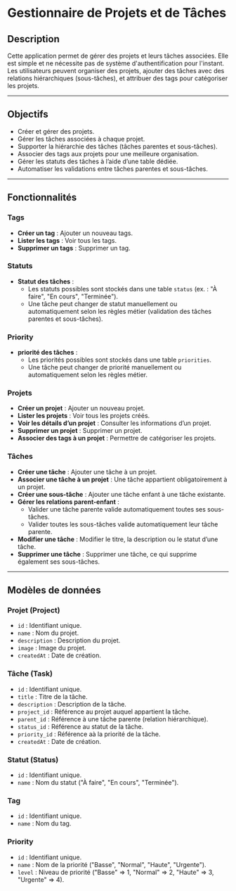 # Gestionnaire de Projets et de Tâches

## Description
Cette application permet de gérer des projets et leurs tâches associées. Elle est simple et ne nécessite pas de système d'authentification pour l'instant. Les utilisateurs peuvent organiser des projets, ajouter des tâches avec des relations hiérarchiques (sous-tâches), et attribuer des tags pour catégoriser les projets.

---

## Objectifs
- Créer et gérer des projets.
- Gérer les tâches associées à chaque projet.
- Supporter la hiérarchie des tâches (tâches parentes et sous-tâches).
- Associer des tags aux projets pour une meilleure organisation.
- Gérer les statuts des tâches à l’aide d’une table dédiée.
- Automatiser les validations entre tâches parentes et sous-tâches.

---

## Fonctionnalités

### Tags
- **Créer un tag** : Ajouter un nouveau tags.
- **Lister les tags** : Voir tous les tags.
- **Supprimer un tags** : Supprimer un tag.

### Statuts
- **Statut des tâches** :
  - Les statuts possibles sont stockés dans une table `status` (ex. : "À faire", "En cours", "Terminée").
  - Une tâche peut changer de statut manuellement ou automatiquement selon les règles métier (validation des tâches parentes et sous-tâches).

### Priority
- **priorité des tâches** :
  - Les priorités possibles sont stockés dans une table `priorities`.
  - Une tâche peut changer de priorité manuellement ou automatiquement selon les règles métier.


### Projets
- **Créer un projet** : Ajouter un nouveau projet.
- **Lister les projets** : Voir tous les projets créés.
- **Voir les détails d’un projet** : Consulter les informations d’un projet.
- **Supprimer un projet** : Supprimer un projet.
- **Associer des tags à un projet** : Permettre de catégoriser les projets.

### Tâches
- **Créer une tâche** : Ajouter une tâche à un projet.
- **Associer une tâche à un projet** : Une tâche appartient obligatoirement à un projet.
- **Créer une sous-tâche** : Ajouter une tâche enfant à une tâche existante.
- **Gérer les relations parent-enfant** :
    - Valider une tâche parente valide automatiquement toutes ses sous-tâches.
    - Valider toutes les sous-tâches valide automatiquement leur tâche parente.
- **Modifier une tâche** : Modifier le titre, la description ou le statut d’une tâche.
- **Supprimer une tâche** : Supprimer une tâche, ce qui supprime également ses sous-tâches.


---

## Modèles de données

### Projet (Project)
- `id` : Identifiant unique.
- `name` : Nom du projet.
- `description` : Description du projet.
- `image` : Image du projet.
- `createdAt` : Date de création.

### Tâche (Task)
- `id` : Identifiant unique.
- `title` : Titre de la tâche.
- `description` : Description de la tâche.
- `project_id` : Référence au projet auquel appartient la tâche.
- `parent_id` : Référence à une tâche parente (relation hiérarchique).
- `status_id` : Référence au statut de la tâche.
- `priority_id` : Référence aà la priorité de la tâche.
- `createdAt` : Date de création.

### Statut (Status)
- `id` : Identifiant unique.
- `name` : Nom du statut ("À faire", "En cours", "Terminée").

### Tag
- `id` : Identifiant unique.
- `name` : Nom du tag.

### Priority
- `id` : Identifiant unique.
- `name` : Nom de la priorité ("Basse", "Normal", "Haute", "Urgente").
- `level` : Niveau de priorité ("Basse" => 1, "Normal" => 2, "Haute" => 3, "Urgente" => 4).
